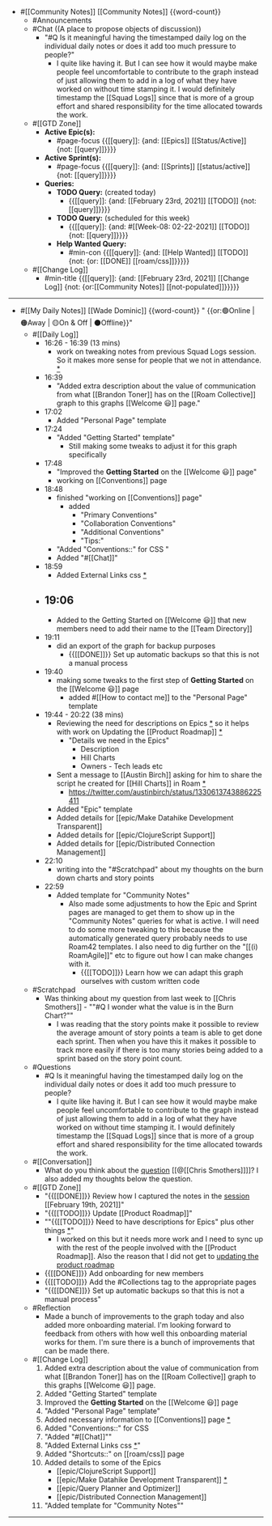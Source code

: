 - #[[Community Notes]] [[Community Notes]] {{word-count}}
    - #Announcements
    - #Chat ((A place to propose objects of discussion))
        - "#Q Is it meaningful having the timestamped daily log on the individual daily notes or does it add too much pressure to people?"
            - I quite like having it. But I can see how it would maybe make people feel uncomfortable to contribute to the graph instead of just allowing them to add in a log of what they have worked on without time stamping it. I would definitely timestamp the [[Squad Logs]] since that is more of a group effort and shared responsibility for the time allocated towards the work. 
    - #[[GTD Zone]]
        - **Active Epic(s):**
            - #page-focus {{[[query]]: {and: [[Epics]] [[Status/Active]] {not: [[query]]}}}}
        - **Active Sprint(s):**
            - #page-focus {{[[query]]: {and: [[Sprints]] [[status/active]] {not: [[query]]}}}}
        - **Queries:**
            - **TODO Query:** (created today)
                - {{[[query]]: {and: [[February 23rd, 2021]] [[TODO]] {not: [[query]]}}}}
            - **TODO Query:** (scheduled for this week)
                - {{[[query]]: {and: #[[Week-08: 02-22-2021]] [[TODO]] {not: [[query]]}}}}
            - **Help Wanted Query:**
                - #min-con {{[[query]]: {and: [[Help Wanted]] [[TODO]] {not: {or: [[DONE]] [[roam/css]]}}}}}
    - #[[Change Log]]
        - #min-title {{[[query]]: {and: [[February 23rd, 2021]] [[Change Log]] {not: {or:[[Community Notes]] [[not-populated]]}}}}}
- ---
- #[[My Daily Notes]] [[Wade Dominic]] {{word-count}} " {{or:🟢Online | 🟠Away | 🟡On & Off | ⚫️Offline}}"
    - #[[Daily Log]]
        - 16:26 - 16:39 (13 mins)
            - work on tweaking notes from previous Squad Logs session. So it makes more sense for people that we not in attendance. [*](((dKNfiCi1Y)))
        - 16:39
            - "Added extra description about the value of communication from what [[Brandon Toner]] has on the [[Roam Collective]] graph to this graphs [[Welcome 😃]] page."
        - 17:02
            - Added "Personal Page" template
        - 17:24
            - "Added "Getting Started" template"
                - Still making some tweaks to adjust it for this graph specifically  
        - 17:48
            - "Improved the **Getting Started** on the [[Welcome 😃]] page"
            - working on [[Conventions]] page
        - 18:48
            - finished "working on [[Conventions]] page"
                - added
                    - "Primary Conventions"
                    - "Collaboration Conventions"
                    - "Additional Conventions" 
                    - "Tips:"
            - "Added "Conventions::" for CSS "
            - Added "#[[Chat]]"
        - 18:59
            - Added External Links css [*](((JHATW34_a)))
        - 19:06
            - 
            - Added to the Getting Started on [[Welcome 😃]] that new members need to add their name to the [[Team Directory]]  
        - 19:11
            - did an export of the graph for backup purposes
                - {{[[DONE]]}} Set up automatic backups so that this is not a manual process
        - 19:40
            - making some tweaks to the first step of **Getting Started** on the [[Welcome 😃]] page
                - added #[[How to contact me]] to the "Personal Page" template
        - 19:44 - 20:22 (38 mins)
            - Reviewing the need for descriptions on Epics [*](((I9CagTQHC))) so it helps with work on Updating the [[Product Roadmap]] [*](((56fAhDPA1)))
                - "Details we need in the Epics" 
                    - Description
                    - Hill Charts
                    - Owners - Tech leads etc
            - Sent a message to [[Austin Birch]] asking for him to share the script he created for [[Hill Charts]] in Roam [*](((OgP8UUAq1))) 
                - https://twitter.com/austinbirch/status/1330613743886225411
            - Added "Epic" template
            - Added details for [[epic/Make Datahike Development Transparent]] 
            - Added details for [[epic/ClojureScript Support]]
            - Added details for [[epic/Distributed Connection Management]]
        - 22:10
            - writing into the "#Scratchpad" about my thoughts on the burn down charts and story points 
        - 22:59
            - Added template for "Community Notes"
                - Also made some adjustments to how the Epic and Sprint pages are managed to get them to show up in the "Community Notes" queries for what is active. I will need to do some more tweaking to this because the automatically generated query probably needs to use Roam42 templates. I also need to dig further on the "[[(i) RoamAgile]]" etc to figure out how I can make changes with it.
                    - {{[[TODO]]}} Learn how we can adapt this graph ourselves with custom written code
    - #Scratchpad
        - Was thinking about my question from last week to [[Chris Smothers]] - ""#Q I wonder what the value is in the Burn Chart?""
            - I was reading that the story points make it possible to review the average amount of story points a team is able to get done each sprint. Then when you have this it makes it possible to track more easily if there is too many stories being added to a sprint based on the story point count. 
    - #Questions
        - #Q Is it meaningful having the timestamped daily log on the individual daily notes or does it add too much pressure to people?
            - I quite like having it. But I can see how it would maybe make people feel uncomfortable to contribute to the graph instead of just allowing them to add in a log of what they have worked on without time stamping it. I would definitely timestamp the [[Squad Logs]] since that is more of a group effort and shared responsibility for the time allocated towards the work. 
    - #[[Conversation]]
        - What do you think about the [question](((DXfFS6E4T))) [[@[[Chris Smothers]]]]? I also added my thoughts below the question.
    - #[[GTD Zone]]
        - "{{[[DONE]]}} Review how I captured the notes in the [session](((pDz7IiJv6))) [[February 19th, 2021]]"
        - "{{[[TODO]]}} Update [[Product Roadmap]]"
        - ""{{[[TODO]]}} Need to have descriptions for Epics" plus other things [*](((zs5_uXspn)))"
            - I worked on this but it needs more work and I need to sync up with the rest of the people involved with the [[Product Roadmap]]. Also the reason that I did not get to [updating the product roadmap](((56fAhDPA1)))
        - {{[[DONE]]}} Add onboarding for new members
        - {{[[TODO]]}} Add the #Collections tag to the appropriate pages
        - "{{[[DONE]]}} Set up automatic backups so that this is not a manual process"
    - #Reflection
        - Made a bunch of improvements to the graph today and also added more onboarding material. I'm looking forward to feedback from others with how well this onboarding material works for them. I'm sure there is a bunch of improvements that can be made there. 
    - #[[Change Log]]
        1. Added extra description about the value of communication from what [[Brandon Toner]] has on the [[Roam Collective]] graph to this graphs [[Welcome 😃]] page.
        2. Added "Getting Started" template
        3. Improved the **Getting Started** on the [[Welcome 😃]] page
        4. "Added "Personal Page" template"
        5. Added necessary information to [[Conventions]] page [*](((jBO4xptyJ))) 
        6. Added "Conventions::" for CSS 
        7. "Added "#[[Chat]]""
        8. "Added External Links css [*](((JHATW34_a)))"
        9. Added "Shortcuts::" on [[roam/css]] page 
        10. Added details to some of the Epics 
            - [[epic/ClojureScript Support]]
            - [[epic/Make Datahike Development Transparent]]  [*](((J-ODJeW0D))) 
            - [[epic/Query Planner and Optimizer]]
            - [[epic/Distributed Connection Management]]
        11. "Added template for "Community Notes""
- ---
